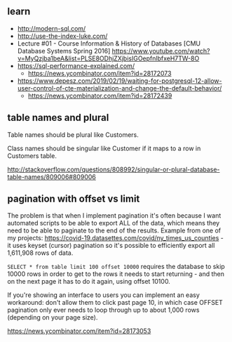 ## learn

- http://modern-sql.com/
- http://use-the-index-luke.com/
- Lecture #01 - Course Information & History of Databases [CMU Database Systems Spring 2016] https://www.youtube.com/watch?v=MyQzjba1beA&list=PLSE8ODhjZXjbisIGOepfnlbfxeH7TW-8O
- https://sql-performance-explained.com/
  - https://news.ycombinator.com/item?id=28172073
- https://www.depesz.com/2019/02/19/waiting-for-postgresql-12-allow-user-control-of-cte-materialization-and-change-the-default-behavior/
  - https://news.ycombinator.com/item?id=28172439

## table names and plural

Table names should be plural like Customers.

Class names should be singular like Customer if it maps to a row in Customers table.

http://stackoverflow.com/questions/808992/singular-or-plural-database-table-names/809006#809006

## pagination with offset vs limit

The problem is that when I implement pagination it's often because I want automated scripts to be able to export ALL of the data, which means they need to be able to paginate to the end of the results.
Example from one of my projects: https://covid-19.datasettes.com/covid/ny_times_us_counties - it uses keyset (cursor) pagination so it's possible to efficiently export all 1,611,908 rows of data.

`SELECT * from table limit 100 offset 10000` requires the database to skip 10000 rows in order to get to the rows it needs to start returning - and then on the next page it has to do it again, using offset 10100.

If you're showing an interface to users you can implement an easy workaround: don't allow them to click past page 10, in which case OFFSET pagination only ever needs to loop through up to about 1,000 rows (depending on your page size).

https://news.ycombinator.com/item?id=28173053
